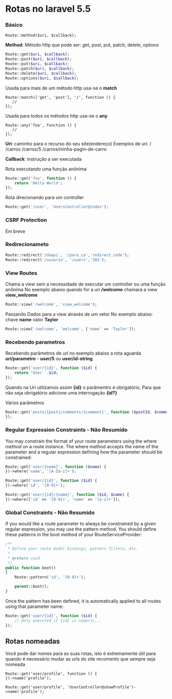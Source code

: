 # Rotas no laravel 5.5

### Básico

 ```
 Route::method($uri, $callback);
  ```

 **Method**: Método http que pode ser: get, post, put, patch, delete, options
 ```php
 Route::get($uri, $callback);
Route::post($uri, $callback);
Route::put($uri, $callback);
Route::patch($uri, $callback);
Route::delete($uri, $callback);
Route::options($uri, $callback);
 ```
 Usada para mais de um método http usa-se o **match**
 ```
 Route::match(['get', 'post'], '/', function () {
    //
});
 ```
  Usada para todos os métodos http usa-se o **any**
 ```
Route::any('foo', function () {
    //
});
 ```


 **Uri**: caminho para o recurso do seu site(endereço)
 Exemplos de uri:
 /
 /carros
 /carros/5
 /carros/minha-pagin-de-carro

 **Callback**: instrução a ser executada

Rota executando uma função anônima
```php
Route::get('foo', function () {
    return 'Hello World';
});
```
Rota direcionando para um controller
```php
Route::get('/user', 'UsersController@index');
```
### CSRF Protection
Em breve
### Redirecionameto
```php
Route::redirect('/daqui', '/para_ca','redirect_code');
Route::redirect('/usuario', '/users','301');
```

### View Routes
Chama a view sem a necessidade de executar um controller ou uma função anônima
No exemplo abaixo quando for a uri **/welcome** chamara a view **view_welcome**
```php
Route::view('/welcome', 'view_welcome');
```
Passando Dados para a view através de um vetor
No exemplo abaixo: chave **name** valor **Taylor**

```php
Route::view('/welcome', 'welcome', ['name' => 'Taylor']);
```

### Recebendo parametros
Recebendo parâmetros de url
no exemplo abaixo a rota aguarda **uri/parametro** - **user/5** ou **user/id-string**

```php
Route::get('user/{id}', function ($id) {
    return 'User '.$id;
});
```
Quando na Uri utilizamos assim **{id}** o parâmentro é obrigatório,
Para que não seja obrigatório adicione uma interrogação **{id?}**

Vários parâmetros
```php
Route::get('posts/{post}/comments/{comment}', function ($postId, $commentId) {
});
```

### Regular Expression Constraints - Não Resumido
You may constrain the format of your route parameters using the where method on a route instance. The where method accepts the name of the parameter and a regular expression defining how the parameter should be constrained:

```php
Route::get('user/{name}', function ($name) {
})->where('name', '[A-Za-z]+');

Route::get('user/{id}', function ($id) {
})->where('id', '[0-9]+');

Route::get('user/{id}/{name}', function ($id, $name) {
})->where(['id' => '[0-9]+', 'name' => '[a-z]+']);
```
### Global Constraints - Não Resumido
If you would like a route parameter to always be constrained by a given regular expression, you may use the pattern method. You should define these patterns in the boot method of your  RouteServiceProvider:
```php
/**
 * Define your route model bindings, pattern filters, etc.
 *
 * @return void
 */
public function boot()
{
    Route::pattern('id', '[0-9]+');

    parent::boot();
}
```
Once the pattern has been defined, it is automatically applied to all routes using that parameter name:
```php
Route::get('user/{id}', function ($id) {
    // Only executed if {id} is numeric...
});
```

## Rotas nomeadas
Você pode dar nomes para as suas rotas, isto é extremamente útil para quando é necessário mudar as urls do site recomento que sempre seja nomeada

```
Route::get('user/profile', function () {
})->name('profile');

Route::get('user/profile', 'UserController@showProfile')->name('profile');
```





